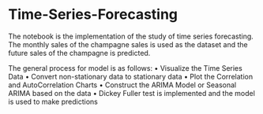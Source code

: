 # Time-Series-Forecasting

The notebook is the implementation of the study of time series forecasting.
The monthly sales of the champagne sales is used as the dataset and the future sales of the champagne is predicted.

The general process for model is as follows:
•	Visualize the Time Series Data
•	Convert non-stationary data to stationary data
•	Plot the Correlation and AutoCorrelation Charts
•	Construct the ARIMA Model or Seasonal ARIMA based on the data
•	Dickey Fuller test is implemented and the model is used to make predictions

